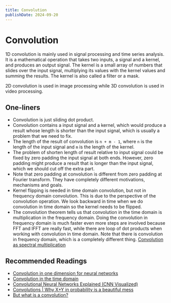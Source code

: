 ```yaml
---
title: Convolution
publishDate: 2024-09-20
---
```


# Convolution

1D convolution is mainly used in signal processing and time series analysis. It is a mathematical operation that takes two inputs, a signal and a kernel, and produces an output signal. The kernel is a small array of numbers that slides over the input signal, multiplying its values with the kernel values and summing the results. The kernel is also called a filter or a mask.

2D convolution is used in image processing while 3D convolution is used in video processing.

## One-liners

- Convolution is just sliding dot product.
- Convolution contains a input signal and a kernel, which would produce a result whose length is shorter than the input signal, which is usually a problem that we need to fix.
- The length of the result of convolution is `n + m - 1`, where `n` is the length of the input signal and `m` is the length of the kernel.
- The problem of shorten length of result relative to input signal could be fixed by zero padding the input signal at both ends. However, zero padding might produce a result that is longer than the input signal, which we should cut off the extra part.
- Note that zero padding at convolution is different from zero padding at Fourier transform. They have completely different motivations, mechanisms and goals.
- Kernel flipping is needed in time domain convolution, but not in frequency domain convolution. This is due to the perspective of the convolution operation. We look backward in time when we do convolution in time domain so the kernel needs to be flipped.
- The convolution theorem tells us that convolution in the time domain is multiplication in the frequency domain. Doing the convolution in frequency domain is much faster even more steps are involved because FFT and IFFT are really fast, while there are loop of dot products when working with convolution in time domain. Note that there is convolution in frequency domain, which is a completely different thing. [Convolution as spectral multiplication](https://www.youtube.com/watch?v=hj7j4Q8T3Ck)

## Recommended Readings

- [Convolution in one dimension for neural networks](https://e2eml.school/convolution_one_d.html)
- [Convolution in the time domain](https://www.youtube.com/watch?v=9Hk-RAIzOaw)
- [Convolutional Neural Networks Explained (CNN Visualized)](https://www.youtube.com/watch?v=pj9-rr1wDhM)
- [Convolutions | Why X+Y in probability is a beautiful mess](https://www.youtube.com/watch?v=IaSGqQa5O-M)
- [But what is a convolution?](https://www.youtube.com/watch?v=KuXjwB4LzSA)
